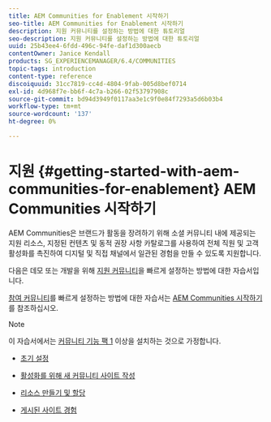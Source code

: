 ```yaml
---
title: AEM Communities for Enablement 시작하기
seo-title: AEM Communities for Enablement 시작하기
description: 지원 커뮤니티를 설정하는 방법에 대한 튜토리얼
seo-description: 지원 커뮤니티를 설정하는 방법에 대한 튜토리얼
uuid: 25b43ee4-6fdd-496c-94fe-daf1d300aecb
contentOwner: Janice Kendall
products: SG_EXPERIENCEMANAGER/6.4/COMMUNITIES
topic-tags: introduction
content-type: reference
discoiquuid: 31cc7819-cc4d-4804-9fab-005d8bef0714
exl-id: 4d968f7e-bb6f-4c7a-b266-02f53797908c
source-git-commit: bd94d3949f0117aa3e1c9f0e84f7293a5d6b03b4
workflow-type: tm+mt
source-wordcount: '137'
ht-degree: 0%

---
```


# 지원 {#getting-started-with-aem-communities-for-enablement} AEM Communities 시작하기

AEM Communities은 브랜드가 활동을 장려하기 위해 소셜 커뮤니티 내에 제공되는 지원 리소스, 지정된 컨텐츠 및 동적 권장 사항 카탈로그를 사용하여 전체 직원 및 고객 활성화를 촉진하여 디지털 및 직접 채널에서 일관된 경험을 만들 수 있도록 지원합니다.

다음은 데모 또는 개발을 위해 [지원 커뮤니티](overview.md#enablement-community)을 빠르게 설정하는 방법에 대한 자습서입니다.

[참여 커뮤니티](overview.md#engagement-community)를 빠르게 설정하는 방법에 대한 자습서는 [AEM Communities 시작하기](getting-started.md)를 참조하십시오.

>[!NOTE]
>
>이 자습서에서는 [커뮤니티 기능 팩 1](deploy-communities.md#latestfeaturepack) 이상을 설치하는 것으로 가정합니다.

* [초기 설정](enablement-setup.md)

* [활성화를 위해 새 커뮤니티 사이트 작성](enablement-create-site.md)

* [리소스 만들기 및 할당](resource.md)

* [게시된 사이트 경험](enablement-published-site.md)
